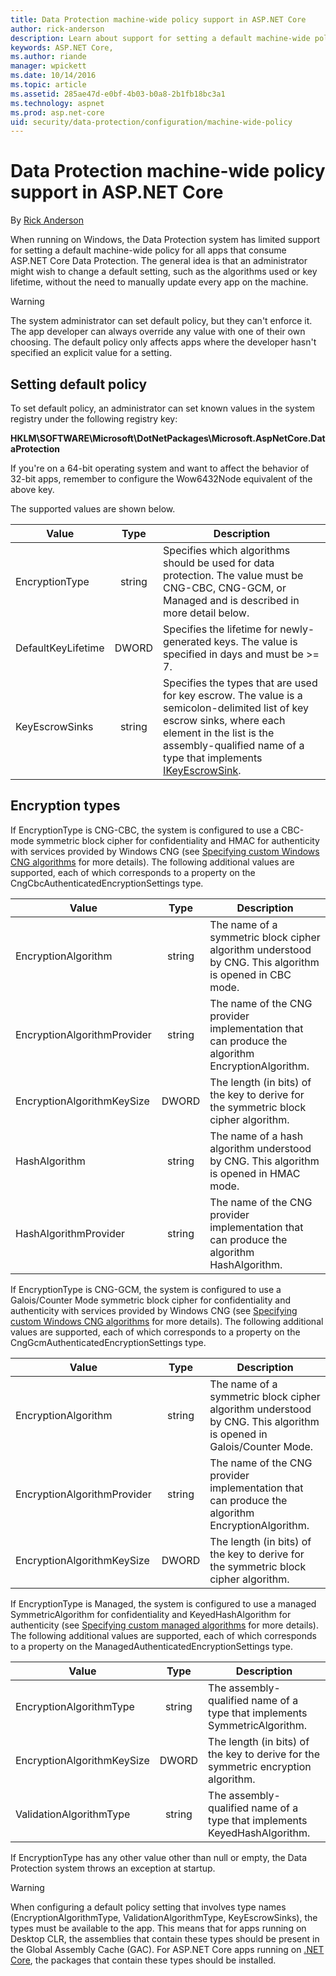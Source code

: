 ```yaml
---
title: Data Protection machine-wide policy support in ASP.NET Core
author: rick-anderson
description: Learn about support for setting a default machine-wide policy for all apps that consume ASP.NET Core Data Protection.
keywords: ASP.NET Core,
ms.author: riande
manager: wpickett
ms.date: 10/14/2016
ms.topic: article
ms.assetid: 285ae47d-e0bf-4b03-b0a8-2b1fb18bc3a1
ms.technology: aspnet
ms.prod: asp.net-core
uid: security/data-protection/configuration/machine-wide-policy
---
```

# Data Protection machine-wide policy support in ASP.NET Core

By [Rick Anderson](https://twitter.com/RickAndMSFT)

When running on Windows, the Data Protection system has limited support for setting a default machine-wide policy for all apps that consume ASP.NET Core Data Protection. The general idea is that an administrator might wish to change a default setting, such as the algorithms used or key lifetime, without the need to manually update every app on the machine.

> [!WARNING]
> The system administrator can set default policy, but they can't enforce it. The app developer can always override any value with one of their own choosing. The default policy only affects apps where the developer hasn't specified an explicit value for a setting.

## Setting default policy

To set default policy, an administrator can set known values in the system registry under the following registry key:

**HKLM\SOFTWARE\Microsoft\DotNetPackages\Microsoft.AspNetCore.DataProtection**

If you're on a 64-bit operating system and want to affect the behavior of 32-bit apps, remember to configure the Wow6432Node equivalent of the above key.

The supported values are shown below.

| Value              | Type   | Description |
| ------------------ | :----: | ----------- |
| EncryptionType     | string | Specifies which algorithms should be used for data protection. The value must be CNG-CBC, CNG-GCM, or Managed and is described in more detail below. |
| DefaultKeyLifetime | DWORD  | Specifies the lifetime for newly-generated keys. The value is specified in days and must be >= 7. |
| KeyEscrowSinks     | string | Specifies the types that are used for key escrow. The value is a semicolon-delimited list of key escrow sinks, where each element in the list is the assembly-qualified name of a type that implements [IKeyEscrowSink](/dotnet/api/microsoft.aspnetcore.dataprotection.keymanagement.ikeyescrowsink). |

## Encryption types

If EncryptionType is CNG-CBC, the system is configured to use a CBC-mode symmetric block cipher for confidentiality and HMAC for authenticity with services provided by Windows CNG (see [Specifying custom Windows CNG algorithms](xref:security/data-protection/configuration/overview#specifying-custom-windows-cng-algorithms) for more details). The following additional values are supported, each of which corresponds to a property on the CngCbcAuthenticatedEncryptionSettings type.

| Value                       | Type   | Description |
| --------------------------- | :----: | ----------- |
| EncryptionAlgorithm         | string | The name of a symmetric block cipher algorithm understood by CNG. This algorithm is opened in CBC mode. |
| EncryptionAlgorithmProvider | string | The name of the CNG provider implementation that can produce the algorithm EncryptionAlgorithm. |
| EncryptionAlgorithmKeySize  | DWORD  | The length (in bits) of the key to derive for the symmetric block cipher algorithm. |
| HashAlgorithm               | string | The name of a hash algorithm understood by CNG. This algorithm is opened in HMAC mode. |
| HashAlgorithmProvider       | string | The name of the CNG provider implementation that can produce the algorithm HashAlgorithm. |

If EncryptionType is CNG-GCM, the system is configured to use a Galois/Counter Mode symmetric block cipher for confidentiality and authenticity with services provided by Windows CNG (see [Specifying custom Windows CNG algorithms](xref:security/data-protection/configuration/overview#specifying-custom-windows-cng-algorithms) for more details). The following additional values are supported, each of which corresponds to a property on the CngGcmAuthenticatedEncryptionSettings type.

| Value                       | Type   | Description |
| --------------------------- | :----: | ----------- |
| EncryptionAlgorithm         | string | The name of a symmetric block cipher algorithm understood by CNG. This algorithm is opened in Galois/Counter Mode. |
| EncryptionAlgorithmProvider | string | The name of the CNG provider implementation that can produce the algorithm EncryptionAlgorithm. |
| EncryptionAlgorithmKeySize  | DWORD  | The length (in bits) of the key to derive for the symmetric block cipher algorithm. |

If EncryptionType is Managed, the system is configured to use a managed SymmetricAlgorithm for confidentiality and KeyedHashAlgorithm for authenticity (see [Specifying custom managed algorithms](xref:security/data-protection/configuration/overview#specifying-custom-managed-algorithms) for more details). The following additional values are supported, each of which corresponds to a property on the ManagedAuthenticatedEncryptionSettings type.

| Value                      | Type   | Description |
| -------------------------- | :----: | ----------- |
| EncryptionAlgorithmType    | string | The assembly-qualified name of a type that implements SymmetricAlgorithm. |
| EncryptionAlgorithmKeySize | DWORD  | The length (in bits) of the key to derive for the symmetric encryption algorithm. |
| ValidationAlgorithmType    | string | The assembly-qualified name of a type that implements KeyedHashAlgorithm. |

If EncryptionType has any other value other than null or empty, the Data Protection system throws an exception at startup.

> [!WARNING]
> When configuring a default policy setting that involves type names (EncryptionAlgorithmType, ValidationAlgorithmType, KeyEscrowSinks), the types must be available to the app. This means that for apps running on Desktop CLR, the assemblies that contain these types should be present in the Global Assembly Cache (GAC). For ASP.NET Core apps running on [.NET Core](https://www.microsoft.com/net/core), the packages that contain these types should be installed.
